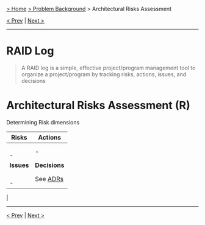 [> Home](README.md)  [> Problem Background](README.md) > Architectural Risks Assessment

[< Prev](1.6.Assumptions.md)  |  [Next >](../2.Solution/README.md)

---

# RAID Log

> A RAID log is a simple, effective project/program management tool to organize a project/program by tracking risks, actions, issues, and decisions

# Architectural Risks Assessment (R)
Determining Risk dimensions


| Risks        | Actions               |
| -------------- | ----------------------- |
| <br/>- <br/> | -                     |
| **Issues**   | **Decisions**         |
| <br/>- <br/> | See [ADRs](../5.ADRs)
 |



---

[< Prev](1.6.Assumptions.md)  |  [Next >](../2.Solution/README.md)
